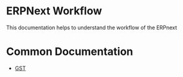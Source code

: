 # ERPNext Workflow

This documentation helps to understand the workflow of the ERPnext

# Common Documentation
* [GST](docs/gst.md)
